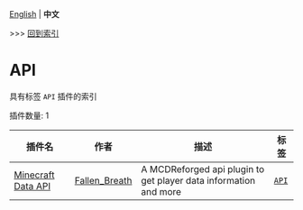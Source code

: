 [English](readme.md) | **中文**

\>\>\> [回到索引](/readme-zh_cn.md)

# API

具有标签 `API` 插件的索引

插件数量: 1

| 插件名 | 作者 | 描述 | 标签 |
| --- | --- | --- | --- |
| [Minecraft Data API](/plugins/minecraft_data_api/readme-zh_cn.md) | [Fallen_Breath](https://github.com/Fallen-Breath) | A MCDReforged api plugin to get player data information and more | [`API`](/labels/api/readme-zh_cn.md) |

